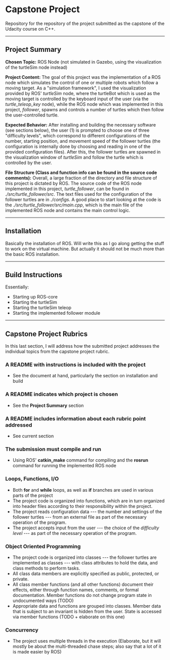 # Capstone Project
Repository for the repository of the project submitted as the capstone of the Udacity course on C++.

****

## Project Summary

**Chosen Topic:** ROS Node (not simulated in Gazebo, using the visualization of the turtleSim node instead)

**Project Content:** The goal of this project was the implementation of a ROS node which simulates the control of one or multiple robots which follow a moving target. As a "simulation framework", I used the visualization provided by ROS' *turtleSim* node, where the turtleBot which is used as the moving target is controlled by the keyboard input of the user (via the *turtle_teleop_key* node), while the ROS node which was implemented in this project, *follower*, spawns and controls a number of turtles which then follow the user-controlled turtle.

**Expected Behavior:** After installing and building the necessary software (see sections below), the user (1) is prompted to choose one of three "difficulty levels", which correspond to different configurations of the number, starting position, and movement speed of the follower turtles (the configuration is internally done by choosing and reading in one of the provided configuration files). After this, the follower turtles are spawned in the visualization window of *turtleSim* and follow the turtle which is controlled by the user.

**File Structure (Class and function info can be found in the source code comments):** Overall, a large fraction of the directory and file structure of this project is dictated by ROS. The source code of the ROS node implemented in this project, *turtle_follower*, can be found in *./src/turtle_follower/src*. The text files used for the configuration of the follower turtles are in *./configs*. A good place to start looking at the code is the *./src/turtle_follower/src/main.cpp*, which is the main file of the implemented ROS node and contains the main control logic.

****

## Installation

Basically the installation of ROS. Will write this as I go along getting the stuff to work on the virtual machine. But actually it should not be much more than the basic ROS installation.

****

## Build Instructions
Essentially:

- Starting up ROS-core
- Starting the turtleSim
- Starting the turtleSim teleop
- Starting the implemented follower module

****

## Capstone Project Rubrics

In this last section, I will address how the submitted project addresses the individual topics from the capstone project rubric.

### A README with instructions is included with the project

- See the document at hand, particularly the section on installation and build

### A README indicates which project is chosen

- See the **Project Summary** section

### A README includes information about each rubric point addressed

- See current section

### The submission must compile and run

- Using ROS' **catkin_make** command for compiling and the **rosrun** command for running the implemented ROS node

### Loops, Functions, I/O

- Both **for** and **while** loops, as well as **if** branches are used in various parts of the project
- The project code is organized into functions, which are in turn organized into header files according to their responsibility within the project.
- The project reads configuration data --- the number and settings of the follower turtles --- from an external file as part of the necessary operation of the program.
- The project accepts input from the user --- the choice of the *difficulty level* --- as part of the necessary operation of the program.

### Object Oriented Programming

- The project code is organized into classes --- the follower turtles are implemented as classes --- with class attributes to hold the data, and class methods to perform tasks.
- All class data members are explicitly specified as public, protected, or private.
- All class member functions (and all other functions) document their effects, either through function names, comments, or formal documentation. Member functions do not change program state in undocumented ways (TODO)
- Appropriate data and functions are grouped into classes. Member data that is subject to an invariant is hidden from the user. State is accessed via member functions (TODO + elaborate on this one)

### Concurrency

- The project uses multiple threads in the execution (Elaborate, but it will mostly be about the multi-threaded chase steps; also say that a lot of it is made easier by ROS)




